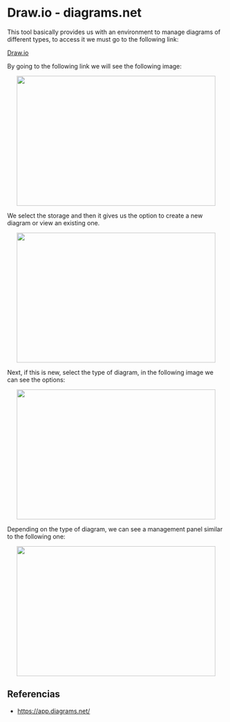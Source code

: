 # Draw.io - diagrams.net

This tool basically provides us with an environment to manage diagrams of different types, to access it we must go to the following link: 

[Draw.io](https://app.diagrams.net/)

By going to the following link we will see the following image: 

<p align="center">
  <img width="460" height="300" src="https://github.com/dimasx010/knowledge/assets/105082657/a28b1b16-3344-41c2-88c6-9cd8168dd585">
</p>

We select the storage and then it gives us the option to create a new diagram or view an existing one.

<p align="center">
  <img width="460" height="300" src="https://github.com/dimasx010/knowledge/assets/105082657/89c16162-a47a-4831-b5f4-9b1bf6c32e32">
</p>

Next, if this is new, select the type of diagram, in the following image we can see the options:

<p align="center">
  <img width="460" height="300" src="https://github.com/dimasx010/knowledge/assets/105082657/299a4ec7-5d8d-44a4-a7c6-1035e090dcdb">
</p>

Depending on the type of diagram, we can see a management panel similar to the following one: 

<p align="center">
  <img width="460" height="300" src="https://github.com/dimasx010/knowledge/assets/105082657/b01d7c68-b612-4bf0-9a73-ec314944afd7">
</p>

## Referencias
- https://app.diagrams.net/
